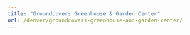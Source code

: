 ```yaml
---
title: "Groundcovers Greenhouse & Garden Center"
url: /denver/groundcovers-greenhouse-and-garden-center/
---
```

